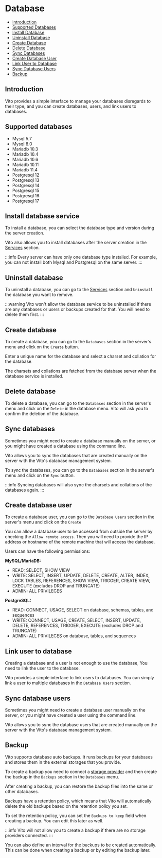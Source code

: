 # Database

- [Introduction](#introduction)
- [Supported Databases](#supported-databases)
- [Install Database](#install-database-service)
- [Uninstall Database](#uninstall-database)
- [Create Database](#create-database)
- [Delete Database](#delete-database)
- [Sync Databases](#sync-databases)
- [Create Database User](#create-database-user)
- [Link User to Database](#link-user-to-database)
- [Sync Database Users](#sync-database-users)
- [Backup](#backup)

## Introduction

Vito provides a simple interface to manage your databases disregards to their type, and you can create databases, users,
and
link users to databases.

## Supported databases

- Mysql 5.7
- Mysql 8.0
- Mariadb 10.3
- Mariadb 10.4
- Mariadb 10.6
- Mariadb 10.11
- Mariadb 11.4
- Postgresql 12
- Postgresql 13
- Postgresql 14
- Postgresql 15
- Postgresql 16
- Postgresql 17

## Install database service

To install a database, you can select the database type and version during the server creation.

Vito also allows you to install databases after the server creation in the [Services](./services.md#install) section.

:::info
Every server can have only one database type installed. For example, you can not install both Mysql and Postgresql on
the same server.
:::

## Uninstall database

To uninstall a database, you can go to the [Services](./services.md#uninstall) section and `Uninstall` the database you
want to
remove.

:::warning
Vito won't allow the database service to be uninstalled if there are any databases or users or backups created for that.
You will need to delete them first.
:::

## Create database

To create a database, you can go to the `Databases` section in the server's menu and click on the `Create` button.

Enter a unique name for the database and select a charset and collation for the database.

The charsets and collations are fetched from the database server when the database service is installed.

## Delete database

To delete a database, you can go to the `Databases` section in the server's menu and click on the `Delete` in the
database menu. Vito will ask you to confirm the deletion of the database.

## Sync databases

Sometimes you might need to create a database manually on the server, or you might have created a database using the
command line.

Vito allows you to sync the databases that are created manually on the server with the Vito's database management
system.

To sync the databases, you can go to the `Databases` section in the server's menu and click on the `Sync` button.

:::info
Syncing databases will also sync the charsets and collations of the databases again.
:::

## Create database user

To create a database user, you can go to the `Database Users` section in the server's menu and click on the `Create`

You can allow a database user to be accessed from outside the server by checking the `Allow remote access`. Then you
will need to provide the IP address or hostname of the remote machine that will access the database.

Users can have the following permissions:

**MySQL/MariaDB:**

- READ: SELECT, SHOW VIEW
- WRITE: SELECT, INSERT, UPDATE, DELETE, CREATE, ALTER, INDEX, LOCK TABLES, REFERENCES, SHOW VIEW, TRIGGER, CREATE VIEW, EXECUTE (excludes DROP and TRUNCATE)
- ADMIN: ALL PRIVILEGES

**PostgreSQL:**

- READ: CONNECT, USAGE, SELECT on database, schemas, tables, and sequences
- WRITE: CONNECT, USAGE, CREATE, SELECT, INSERT, UPDATE, DELETE, REFERENCES, TRIGGER, EXECUTE (excludes DROP and TRUNCATE)
- ADMIN: ALL PRIVILEGES on database, tables, and sequences

## Link user to database

Creating a database and a user is not enough to use the database, You need to link the user to the database.

Vito provides a simple interface to link users to databases. You can simply link a user to multiple databases in the
`Database Users` section.

## Sync database users

Sometimes you might need to create a database user manually on the server, or you might have created a user using the
command line.

Vito allows you to sync the database users that are created manually on the server with the Vito's database management
system.

## Backup

Vito supports database auto backups. It runs backups for your databases and stores them in the external storages that
you provide.

To create a backup you need to connect a [storage provider](../settings/storage-providers.md) and then create the backup
in the `Backups` section in the
`Databases` menu.

After creating a backup, you can restore the backup files into the same or other databases.

Backups have a retention policy, which means that Vito will automatically delete the old backups based on the retention
policy you set.

To set the retention policy, you can set the `Backups to keep` field when creating a backup. You can edit this later as
well.

:::info
Vito will not allow you to create a backup if there are no storage providers connected.
:::

You can also define an interval for the backups to be created automatically. This can be done when creating a backup or
by editing the backup later.
